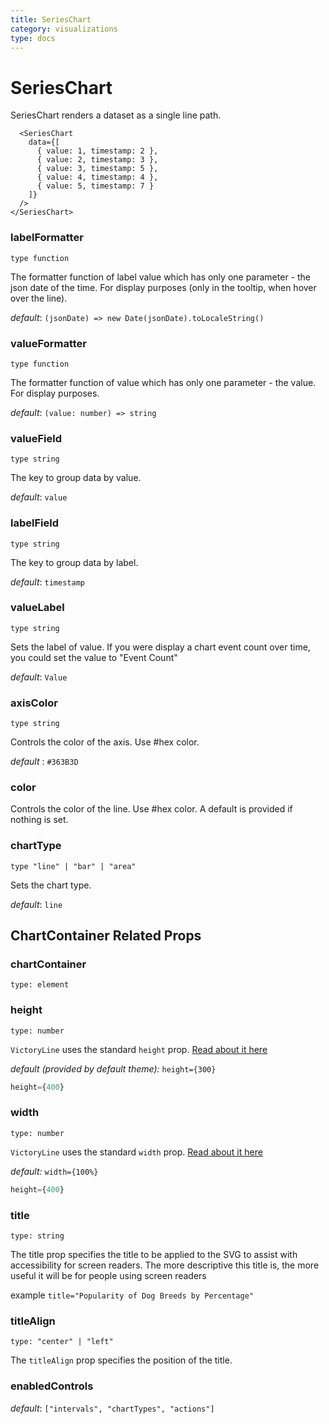 ```yaml
---
title: SeriesChart
category: visualizations
type: docs
---
```


# SeriesChart

SeriesChart renders a dataset as a single line path.

```playground
  <SeriesChart
    data={[
      { value: 1, timestamp: 2 },
      { value: 2, timestamp: 3 },
      { value: 3, timestamp: 5 },
      { value: 4, timestamp: 4 },
      { value: 5, timestamp: 7 }
    ]}
  />
</SeriesChart>
```

### labelFormatter

`type function`

The formatter function of label value which has only one parameter - the json date of the time.
For display purposes (only in the tooltip, when hover over the line).

_default_: `(jsonDate) => new Date(jsonDate).toLocaleString()`

### valueFormatter

`type function`

The formatter function of value which has only one parameter - the value.
For display purposes.

_default_: `(value: number) => string`

### valueField

`type string`

The key to group data by value.

_default_: `value`

### labelField

`type string`

The key to group data by label.

_default_: `timestamp`

### valueLabel

`type string`

Sets the label of value.
If you were display a chart event count over time, you could set the value to "Event Count"

_default_: `Value`

### axisColor

`type string`

Controls the color of the axis. Use #hex color.

_default_ : `#363B3D`

### color

Controls the color of the line. Use #hex color.
A default is provided if nothing is set.

### chartType

`type "line" | "bar" | "area"`

Sets the chart type.

_default_: `line`

## ChartContainer Related Props

### chartContainer

`type: element`

### height

`type: number`

`VictoryLine` uses the standard `height` prop. [Read about it here](/docs/common-props#height)

_default (provided by default theme):_ `height={300}`

```jsx
height={400}
```

### width

`type: number`

`VictoryLine` uses the standard `width` prop. [Read about it here](/docs/common-props#width)

_default:_ `width={100%}`

```jsx
height={400}
```

### title

`type: string`

The title prop specifies the title to be applied to the SVG to assist with accessibility for screen readers. The more descriptive this title is, the more useful it will be for people using screen readers

example `title="Popularity of Dog Breeds by Percentage"`

### titleAlign

`type: "center" | "left"`

The `titleAlign` prop specifies the position of the title.

### enabledControls

_default_: `["intervals", "chartTypes", "actions"]`

